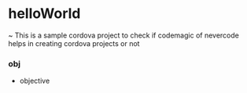 # helloWorld
~ This is a sample cordova project to check if codemagic of nevercode helps in creating cordova projects or not
### obj
* objective
